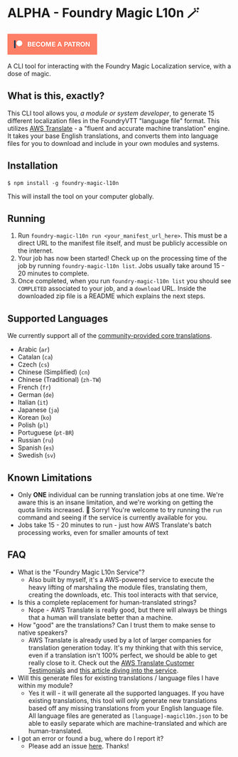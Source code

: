 # ALPHA - Foundry Magic L10n 🪄

[![Patreon](img/become_a_patron.png)](https://www.patreon.com/1000nettles)

A CLI tool for interacting with the Foundry Magic Localization service, with a dose of magic.

## What is this, exactly?

This CLI tool allows you, _a module or system developer_, to generate 15 different localization files in the FoundryVTT "language file" format. This utilizes [AWS Translate](https://aws.amazon.com/translate/) - a "fluent and accurate machine translation" engine. It takes your base English translations, and converts them into language files for you to download and include in your own modules and systems.



## Installation

```
$ npm install -g foundry-magic-l10n
```

This will install the tool on your computer globally.

## Running

1. Run `foundry-magic-l10n run <your_manifest_url_here>`. This must be a direct URL to the manifest file itself, and must be publicly accessible on the internet.
2. Your job has now been started! Check up on the processing time of the job by running `foundry-magic-l10n list`. Jobs usually take around 15 - 20 minutes to complete.
3. Once completed, when you run `foundry-magic-l10n list` you should see `COMPLETED` associated to your job, and a `download` URL. Inside the downloaded zip file is a README which explains the next steps.

## Supported Languages

We currently support all of the [community-provided core translations](https://foundryvtt.wiki/en/languages).

* Arabic (`ar`)
* Catalan (`ca`)
* Czech (`cs`)
* Chinese (Simplified) (`cn`)
* Chinese (Traditional) (`zh-TW`)
* French (`fr`)
* German (`de`)
* Italian (`it`)
* Japanese (`ja`)
* Korean (`ko`)
* Polish (`pl`)
* Portuguese (`pt-BR`)
* Russian (`ru`)
* Spanish (`es`)
* Swedish (`sv`)

## Known Limitations

* Only **ONE** individual can be running translation jobs at one time. We're aware this is an insane limitation, and we're working on getting the quota limits increased. 🙈 Sorry! You're welcome to try running the `run` command and seeing if the service is currently available for you.
* Jobs take 15 - 20 minutes to run - just how AWS Translate's batch processing works, even for smaller amounts of text

## FAQ

* What is the "Foundry Magic L10n Service"?
   * Also built by myself, it's a AWS-powered service to execute the heavy lifting of marshaling the module files, translating them, creating the downloads, etc. This tool interacts with that service,
* Is this a complete replacement for human-translated strings? 
   * Nope - AWS Translate is really good, but there will always be things that a human will translate better than a machine.
* How "good" are the translations? Can I trust them to make sense to native speakers?
   * AWS Translate is already used by a lot of larger companies for translation generation today. It's my thinking that with this service, even if a translation isn't 100% perfect, we should be able to get really close to it. Check out the [AWS Translate Customer Testimonials](https://aws.amazon.com/translate/customers/) and [this article diving into the service](https://medium.com/swlh/how-good-is-amazon-translate-8e9f08b41789).
* Will this generate files for existing translations / language files I have within my module?
  * Yes it will - it will generate all the supported languages. If you have existing translations, this tool will only generate new translations based off any missing translations from your English language file. All language files are generated as `[language]-magicl10n.json` to be able to easily separate which are machine-translated and which are human-translated.
* I got an error or found a bug, where do I report it?
   * Please add an issue [here](https://github.com/1000nettles/foundry-magic-l10n/issues). Thanks!
